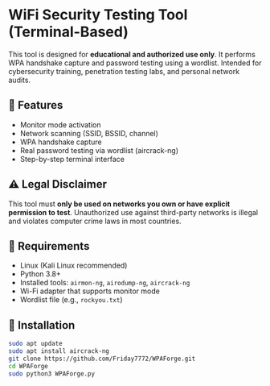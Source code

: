 # WiFi Security Testing Tool (Terminal-Based)

This tool is designed for **educational and authorized use only**. It performs WPA handshake capture and password testing using a wordlist. Intended for cybersecurity training, penetration testing labs, and personal network audits.

## 🧠 Features

- Monitor mode activation
- Network scanning (SSID, BSSID, channel)
- WPA handshake capture
- Real password testing via wordlist (aircrack-ng)
- Step-by-step terminal interface

## ⚠️ Legal Disclaimer

This tool must **only be used on networks you own or have explicit permission to test**. Unauthorized use against third-party networks is illegal and violates computer crime laws in most countries.

## 🔧 Requirements

- Linux (Kali Linux recommended)
- Python 3.8+
- Installed tools: `airmon-ng`, `airodump-ng`, `aircrack-ng`
- Wi-Fi adapter that supports monitor mode
- Wordlist file (e.g., `rockyou.txt`)

## 🚀 Installation

```bash
sudo apt update
sudo apt install aircrack-ng
git clone https://github.com/Friday7772/WPAForge.git
cd WPAForge
sudo python3 WPAForge.py

